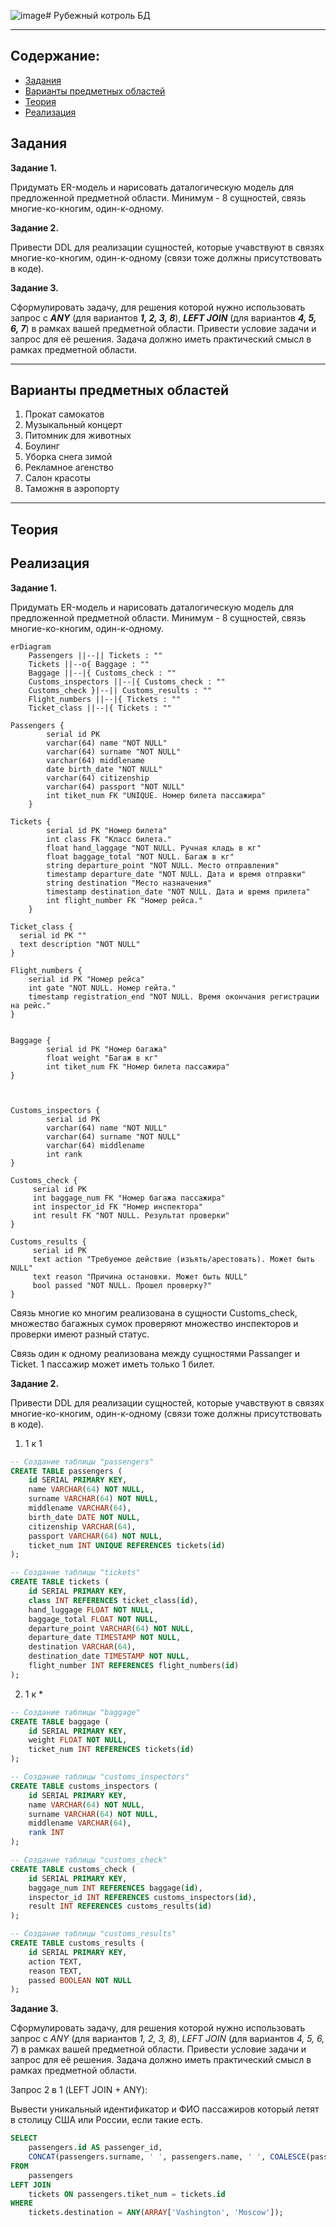 ![image](https://github.com/AlexPoluyanov/Information-Systems-and-Databases/assets/109956453/c2c9ff1d-04bc-4001-a10a-774a891bc17c)# Рубежный котроль БД <hr>

## Содержание:
* [Задания](#Задания) 
* [Варианты предметных областей](#Варианты-предметных-областей)
* [Теория](#Теория)
* [Реализация](#Реализация) 
  
## Задания

**Задание 1.**

Придумать ER-модель и нарисовать даталогическую модель для предложенной предметной области. Минимум - 8 сущностей, связь многие-ко-кногим, один-к-одному.

**Задание 2.**

Привести DDL для реализации сущностей, которые учавствуют в связях многие-ко-кногим, один-к-одному (связи тоже должны присутствовать в коде).

**Задание 3.**

Сформулировать задачу, для решения которой нужно использовать запрос с ***ANY*** (для вариантов ***1, 2, 3, 8***), ***LEFT JOIN***
(для вариантов ***4, 5, 6, 7***) в рамках вашей предметной области.
Привести условие задачи и запрос для её решения. Задача должно иметь практический смысл в рамках предметной области.
<hr>

## Варианты предметных областей
1. Прокат самокатов<br>
2. Музыкальный концерт<br>
3. Питомник для животных<br>
4. Боулинг<br>
5. Уборка снега зимой<br>
6. Рекламное агенство<br>
7. Салон красоты <br>
8. Таможня в аэропорту<br>
<hr>

## Теория



## Реализация

<b>Задание 1.</b>

<p>Придумать ER-модель и нарисовать даталогическую модель для предложенной предметной области. Минимум - 8 сущностей, связь многие-ко-кногим, один-к-одному.</p>

```mermaid
erDiagram
    Passengers ||--|| Tickets : ""
    Tickets ||--o{ Baggage : ""
    Baggage ||--|{ Customs_check : ""
    Customs_inspectors ||--|{ Customs_check : ""
    Customs_check }|--|| Customs_results : ""
    Flight_numbers ||--|{ Tickets : ""
    Ticket_class ||--|{ Tickets : ""

Passengers {
        serial id PK 
        varchar(64) name "NOT NULL"
        varchar(64) surname "NOT NULL"
        varchar(64) middlename 
        date birth_date "NOT NULL"
        varchar(64) citizenship
        varchar(64) passport "NOT NULL"
        int tiket_num FK "UNIQUE. Номер билета пассажира"
    }

Tickets {
        serial id PK "Номер билета"
        int class FK "Класс билета."
        float hand_laggage "NOT NULL. Ручная кладь в кг"
        float baggage_total "NOT NULL. Багаж в кг"
        string departure_point "NOT NULL. Место отправления"
        timestamp departure_date "NOT NULL. Дата и время отправки"
        string destination "Место назначения"
        timestamp destination_date "NOT NULL. Дата и время прилета"
        int flight_number FK "Номер рейса."
    }

Ticket_class {
  serial id PK ""
  text description "NOT NULL"
}

Flight_numbers {
    serial id PK "Номер рейса"
    int gate "NOT NULL. Номер гейта."
    timestamp registration_end "NOT NULL. Время окончания регистрации на рейс."
}


Baggage {
        serial id PK "Номер багажа"
        float weight "Багаж в кг"
        int tiket_num FK "Номер билета пассажира"
}



Customs_inspectors {
        serial id PK 
        varchar(64) name "NOT NULL"
        varchar(64) surname "NOT NULL"
        varchar(64) middlename 
        int rank 
}

Customs_check {
     serial id PK 
     int baggage_num FK "Номер багажа пассажира"
     int inspector_id FK "Номер инспектора"    
     int result FK "NOT NULL. Результат проверки"      
}

Customs_results {
     serial id PK
     text action "Требуемое действие (изъять/арестовать). Может быть NULL"
     text reason "Причина остановки. Может быть NULL"
     bool passed "NOT NULL. Прошел проверку?"   
}

```

Связь многие ко многим реализована в сущности Customs_check, множество багажных сумок проверяют множество инспекторов и проверки имеют разный статус.

Связь один к одному реализована между сущностями Passanger и Ticket. 1 пассажир может иметь только 1 билет.



<b>Задание 2.</b>

<p>Привести DDL для реализации сущностей, которые учавствуют в связях многие-ко-кногим, один-к-одному (связи тоже должны присутствовать в коде).</p>

1) 1 к 1
   
```sql
-- Создание таблицы "passengers"
CREATE TABLE passengers (
    id SERIAL PRIMARY KEY,
    name VARCHAR(64) NOT NULL,
    surname VARCHAR(64) NOT NULL,
    middlename VARCHAR(64),
    birth_date DATE NOT NULL,
    citizenship VARCHAR(64),
    passport VARCHAR(64) NOT NULL,
    ticket_num INT UNIQUE REFERENCES tickets(id)
);

-- Создание таблицы "tickets"
CREATE TABLE tickets (
    id SERIAL PRIMARY KEY,
    class INT REFERENCES ticket_class(id),
    hand_luggage FLOAT NOT NULL,
    baggage_total FLOAT NOT NULL,
    departure_point VARCHAR(64) NOT NULL,
    departure_date TIMESTAMP NOT NULL,
    destination VARCHAR(64),
    destination_date TIMESTAMP NOT NULL,
    flight_number INT REFERENCES flight_numbers(id)
);

```

2) 1 к *

```sql
-- Создание таблицы "baggage"
CREATE TABLE baggage (
    id SERIAL PRIMARY KEY,
    weight FLOAT NOT NULL,
    ticket_num INT REFERENCES tickets(id)
);

-- Создание таблицы "customs_inspectors"
CREATE TABLE customs_inspectors (
    id SERIAL PRIMARY KEY,
    name VARCHAR(64) NOT NULL,
    surname VARCHAR(64) NOT NULL,
    middlename VARCHAR(64),
    rank INT
);

-- Создание таблицы "customs_check"
CREATE TABLE customs_check (
    id SERIAL PRIMARY KEY,
    baggage_num INT REFERENCES baggage(id),
    inspector_id INT REFERENCES customs_inspectors(id),
    result INT REFERENCES customs_results(id)
);

-- Создание таблицы "customs_results"
CREATE TABLE customs_results (
    id SERIAL PRIMARY KEY,
    action TEXT,
    reason TEXT,
    passed BOOLEAN NOT NULL
);
```

<b>Задание 3.</b>

<p>Сформулировать задачу, для решения которой нужно использовать запрос с <i>ANY</i> (для вариантов <i>1, 2, 3, 8</i>)</span>, <i>LEFT JOIN</i>
(для вариантов <i>4, 5, 6, 7</i>) в рамках вашей предметной области.
Привести условие задачи и запрос для её решения. Задача должно иметь практический смысл в рамках предметной области.</p>

Запрос 2 в 1 (LEFT JOIN + ANY):

Вывести уникальный идентификатор и ФИО пассажиров который летят в столицу США или России, если такие есть.

```sql
SELECT
    passengers.id AS passenger_id,
    CONCAT(passengers.surname, ' ', passengers.name, ' ', COALESCE(passengers.middlename, '')) AS passenger_name
FROM
    passengers
LEFT JOIN
    tickets ON passengers.tiket_num = tickets.id
WHERE
    tickets.destination = ANY(ARRAY['Vashington', 'Moscow']);
```



